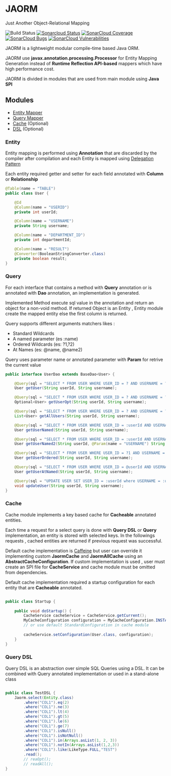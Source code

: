 # JAORM
Just Another Object-Relational Mapping

![Build Status](https://github.com/ulisse1996/JAORM/workflows/build/badge.svg)
[![Sonarcloud Status](https://sonarcloud.io/api/project_badges/measure?project=ulisse1996_JAORM&metric=alert_status)](https://sonarcloud.io/dashboard?id=ulisse1996_JAORM)
[![SonarCloud Coverage](https://sonarcloud.io/api/project_badges/measure?project=ulisse1996_JAORM&metric=coverage)](https://sonarcloud.io/component_measures/metric/coverage/list?id=ulisse1996_JAORM)
[![SonarCloud Bugs](https://sonarcloud.io/api/project_badges/measure?project=ulisse1996_JAORM&metric=bugs)](https://sonarcloud.io/component_measures/metric/reliability_rating/list?id=ulisse1996_JAORM)
[![SonarCloud Vulnerabilities](https://sonarcloud.io/api/project_badges/measure?project=ulisse1996_JAORM&metric=vulnerabilities)](https://sonarcloud.io/component_measures/metric/security_rating/list?id=ulisse1996_JAORM)


JAORM is a lightweight modular compile-time based Java ORM.

JAORM use **javax.annotation.processing.Processor** for Entity Mapping Generation instead of
**Runtime Reflection API-based** mappers which have high performance cost.

JAORM is divided in modules that are used from main module using **Java SPI**

## Modules

- [Entity Mapper](#Entity)
- [Query Mapper](#Query)
- [Cache](#Cache) (Optional)
- [DSL](#Query-DSL) (Optional)

### Entity

Entity mapping is performed using **Annotation** that are discarded by the compiler after compilation and 
each Entity is mapped using [Delegation Pattern](https://en.wikipedia.org/wiki/Delegation_pattern)

Each entity required getter and setter for each field annotated with **Column** or **Relationship**

```java
@Table(name = "TABLE")
public class User {

    @Id
    @Column(name = "USERID")
    private int userId;

    @Column(name = "USERNAME")
    private String username;

    @Column(name = "DEPARTMENT_ID")
    private int departmentId;

    @Column(name = "RESULT")
    @Converter(BooleanStringConverter.class)
    private boolean result;
}
```

### Query

For each interface that contains a method with **Query** annotation or is annotated with **Dao** annotation,
an implementation is generated.

Implemented Method execute sql value in the annotation and return an object for a non-void method.
If returned Object is an Entity , Entity module create the mapped entity else the first column is returned.

Query supports different arguments matchers likes :

- Standard Wildcards
- A named parameter (es :name)
- Ordered Wildcards (es: ?1,?2)
- At Names (es: @name, @name2)

Query uses parameter name or annotated parameter with **Param** for retrive the
current value

```java
public interface UserDao extends BaseDao<User> {

    @Query(sql = "SELECT * FROM USER WHERE USER_ID = ? AND USERNAME = ?")
    User getUser(String userId, String username);

    @Query(sql = "SELECT * FROM USER WHERE USER_ID = ? AND USERNAME = ?")
    Optional<User> getUserOpt(String userId, String username);

    @Query(sql = "SELECT * FROM USER WHERE USER_ID = ? AND USERNAME = ?")
    List<User> getAllUsers(String userId, String username);

    @Query(sql = "SELECT * FROM USER WHERE USER_ID = :userId AND USERNAME = :username AND NAME = :username")
    User getUserNamed(String userId, String username);

    @Query(sql = "SELECT * FROM USER WHERE USER_ID = :userId AND USERNAME = :username AND NAME = :username")
    User getUserNamed2(String userId, @Param(name = "USERNAME") String name);

    @Query(sql = "SELECT * FROM USER WHERE USER_ID = ?1 AND USERNAME = ?2 AND NAME = ?1")
    User getUserOrdered(String userId, String username);

    @Query(sql = "SELECT * FROM USER WHERE USER_ID = @userId AND USERNAME = @username AND NAME = @username")
    User getUserAtNamed(String userId, String username);

    @Query(sql = "UPDATE USER SET USER_ID = :userId where USERNAME = :username")
    void updateUser(String userId, String username);
}
```
### Cache

Cache module implements a key based cache for **Cacheable** annotated entities.

Each time a request for a select query is done with **Query DSL** or **Query** implementation, 
an entity is stored with selected keys.
In the followings requests , cached entities are returned if previous request was successful.

Default cache implementation is [Caffeine](https://github.com/ben-manes/caffeine) but user can override it
implementing custom **JaormCache** and **JaormAllCache** using an **AbstractCacheConfiguration**.
If custom implementation is used , user must create an SPI file for **CacheService** and cache module 
must be omitted from dependencies.

Default cache implementation required a startup configuration for each entity that are **Cacheable**
annotated.

```java

public class Startup {
    
    public void doStartup() {
        CacheService cacheService = CacheService.getCurrent();
        MyCacheConfiguration configuration = MyCacheConfiguration.INSTANCE; 
        // or use default StandardConfiguration in cache module
        
        cacheService.setConfiguration(User.class, configuration);
    }
}
```

### Query DSL

Query DSL is an abstraction over simple SQL Queries using a DSL.
It can be combined with Query annotated implementation or used in a stand-alone class

```java

public class TestDSL {
    Jaorm.select(Entity.class)
        .where("COL1").eq(2)
        .where("COL1").ne(3)
        .where("COL1").lt(4)
        .where("COL1").gt(5)
        .where("COL1").le(6)
        .where("COL1").ge(7)
        .where("COL1").isNull()
        .where("COL1").isNotNull()
        .where("COL1").in(Arrays.asList(1, 2, 3))
        .where("COL1").notIn(Arrays.asList(1,2,3))
        .where("COL1").like(LikeType.FULL,"TEST")
        .read();
        // reaOpt();
        // readAll();
}
```